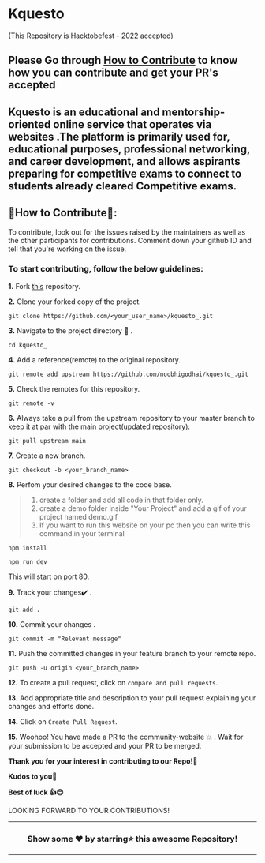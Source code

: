 

<p align="center">
   <h1>Kquesto</h1>
</p>
(This Repository is Hacktobefest - 2022 accepted)
<br>


Please Go through  [How to Contribute](#place) to know how you can contribute and get your PR's accepted 
---
Kquesto  is an educational  and mentorship-oriented online service that operates via websites .The platform is primarily used for, educational purposes, professional networking, and career development, and allows aspirants preparing for competitive exams to connect to students already cleared Competitive exams.
---




<div id = "place">

## 📌How to Contribute📝:

To contribute, look out for the issues raised by the maintainers as well as the other participants for contributions.
Comment down your github ID and tell that you're working on the issue.

### To start contributing, follow the below guidelines: 

**1.**  Fork [this](https://github.com/noobhigodhai/kquesto_.git) repository.

**2.**  Clone your forked copy of the project.

```
git clone https://github.com/<your_user_name>/kquesto_.git
```

**3.** Navigate to the project directory :file_folder: .

```
cd kquesto_
```

**4.** Add a reference(remote) to the original repository.

```
git remote add upstream https://github.com/noobhigodhai/kquesto_.git 
```

**5.** Check the remotes for this repository.

```
git remote -v
```

**6.** Always take a pull from the upstream repository to your master branch to keep it at par with the main project(updated repository).

```
git pull upstream main
```

**7.** Create a new branch.

```
git checkout -b <your_branch_name>
```

**8.** Perfom your desired changes to the code base.
> 1. create a folder and add all code in that folder only.
> 2. create a demo folder inside "Your Project" and add a gif of your project named demo.gif
> 3. If you want to run this website on your pc then you can write this command in your terminal


```
npm install
```

```
npm run dev
```
This will start on port 80. 

**9.** Track your changes:heavy_check_mark: .

```
git add . 
```

**10.** Commit your changes .

```
git commit -m "Relevant message"
```

**11.** Push the committed changes in your feature branch to your remote repo.

```
git push -u origin <your_branch_name>
```

**12.** To create a pull request, click on `compare and pull requests`.

**13.** Add appropriate title and description to your pull request explaining your changes and efforts done.

**14.** Click on `Create Pull Request`.


**15.** Woohoo! You have made a PR to the community-website :boom: . Wait for your submission to be accepted and your PR to be merged.
</div>

**Thank you for your interest in contributing to our Repo!🏼**

**Kudos to you🎈**

**Best of luck 👍😊**


LOOKING FORWARD TO YOUR CONTRIBUTIONS!

<hr>

<div align="center">

### Show some ❤️ by starring⭐ this awesome Repository!

</div>

<hr>
